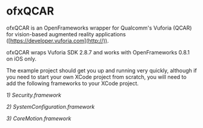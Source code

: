 # ofxQCAR

ofxQCAR is an OpenFrameworks wrapper for Qualcomm's Vuforia (QCAR) for vision-based augmented reality applications ([https://developer.vuforia.com](http://)).

ofxQCAR wraps Vuforia SDK 2.8.7 and works with OpenFrameworks 0.8.1 on iOS only.

The example project should get you up and running very quickly, although if you need to start your own XCode project from scratch, you will need to add the following frameworks to your XCode project.

*1) Security.framework*

*2) SystemConfiguration.framework*

*3) CoreMotion.framework*